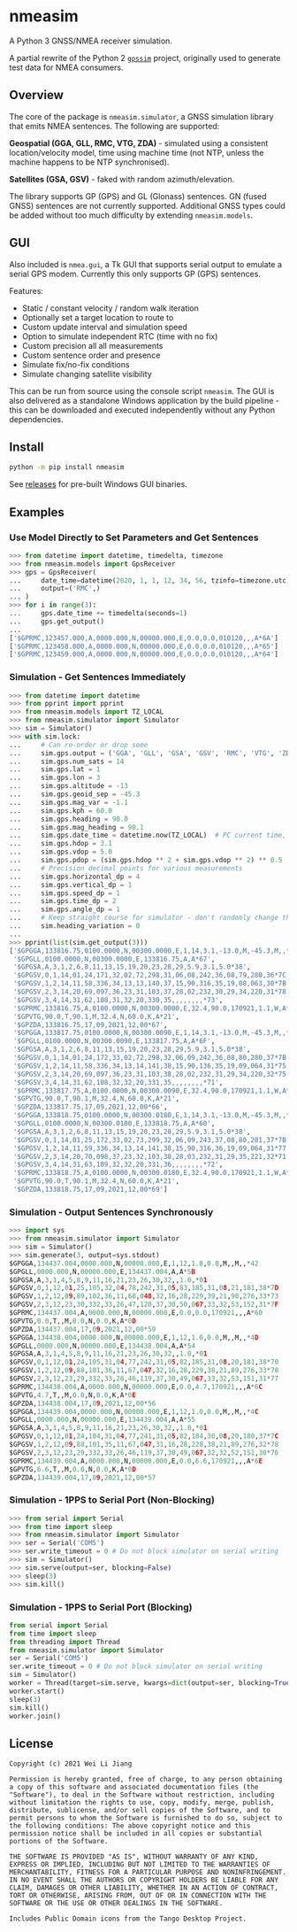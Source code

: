 # nmeasim

A Python 3 GNSS/NMEA receiver simulation.

A partial rewrite of the Python 2 [`gpssim`](https://pypi.org/project/gpssim/) project, originally used to generate test data for NMEA consumers.

## Overview

The core of the package is `nmeasim.simulator`, a GNSS simulation library that emits NMEA sentences. The following are supported:

**Geospatial (GGA, GLL, RMC, VTG, ZDA)** - simulated using a consistent location/velocity model, time using machine time (not NTP, unless the machine happens to be NTP synchronised).

**Satellites (GSA, GSV)** - faked with random azimuth/elevation.

The library supports GP (GPS) and GL (Glonass) sentences. GN (fused GNSS) sentences are not currently supported. Additional GNSS types could be added without too much difficulty by extending `nmeasim.models`.

## GUI

Also included is `nmea.gui`, a Tk GUI that supports serial output to emulate a serial GPS modem. Currently this only supports GP (GPS) sentences.

Features:

- Static / constant velocity / random walk iteration
- Optionally set a target location to route to
- Custom update interval and simulation speed
- Option to simulate independent RTC (time with no fix)
- Custom precision all all measurements
- Custom sentence order and presence
- Simulate fix/no-fix conditions
- Simulate changing satellite visibility

This can be run from source using the console script `nmeasim`.
The GUI is also delivered as a standalone Windows application by the build pipeline - this can be downloaded and executed independently without any Python dependencies.


## Install

```sh
python -m pip install nmeasim
```

See [releases](https://gitlab.com/nmeasim/nmeasim/-/releases) for pre-built Windows GUI binaries.

## Examples

### Use Model Directly to Set Parameters and Get Sentences

```python
>>> from datetime import datetime, timedelta, timezone
>>> from nmeasim.models import GpsReceiver
>>> gps = GpsReceiver(
...     date_time=datetime(2020, 1, 1, 12, 34, 56, tzinfo=timezone.utc),
...     output=('RMC',)
... )
>>> for i in range(3):
...     gps.date_time += timedelta(seconds=1)
...     gps.get_output()
... 
['$GPRMC,123457.000,A,0000.000,N,00000.000,E,0.0,0.0,010120,,,A*6A']
['$GPRMC,123458.000,A,0000.000,N,00000.000,E,0.0,0.0,010120,,,A*65']
['$GPRMC,123459.000,A,0000.000,N,00000.000,E,0.0,0.0,010120,,,A*64']
```

### Simulation - Get Sentences Immediately

```python
>>> from datetime import datetime
>>> from pprint import pprint
>>> from nmeasim.models import TZ_LOCAL
>>> from nmeasim.simulator import Simulator
>>> sim = Simulator()
>>> with sim.lock:
...     # Can re-order or drop some
...     sim.gps.output = ('GGA', 'GLL', 'GSA', 'GSV', 'RMC', 'VTG', 'ZDA')
...     sim.gps.num_sats = 14
...     sim.gps.lat = 1
...     sim.gps.lon = 3
...     sim.gps.altitude = -13
...     sim.gps.geoid_sep = -45.3
...     sim.gps.mag_var = -1.1
...     sim.gps.kph = 60.0
...     sim.gps.heading = 90.0
...     sim.gps.mag_heading = 90.1
...     sim.gps.date_time = datetime.now(TZ_LOCAL)  # PC current time, local time zone
...     sim.gps.hdop = 3.1
...     sim.gps.vdop = 5.0
...     sim.gps.pdop = (sim.gps.hdop ** 2 + sim.gps.vdop ** 2) ** 0.5
...     # Precision decimal points for various measurements
...     sim.gps.horizontal_dp = 4
...     sim.gps.vertical_dp = 1
...     sim.gps.speed_dp = 1
...     sim.gps.time_dp = 2
...     sim.gps.angle_dp = 1
...     # Keep straight course for simulator - don't randomly change the heading
...     sim.heading_variation = 0
...
>>> pprint(list(sim.get_output(3)))
['$GPGGA,133816.75,0100.0000,N,00300.0000,E,1,14,3.1,-13.0,M,-45.3,M,,*55',
 '$GPGLL,0100.0000,N,00300.0000,E,133816.75,A,A*67',
 '$GPGSA,A,3,1,2,6,8,11,13,15,19,20,23,28,29,5.9,3.1,5.0*38',
 '$GPGSV,0,1,14,01,24,171,32,02,72,298,31,06,08,242,36,08,79,280,36*7C',
 '$GPGSV,1,2,14,11,58,336,34,13,13,140,37,15,90,316,35,19,08,063,30*7B',
 '$GPGSV,2,3,14,20,69,097,36,23,31,103,37,28,02,232,30,29,34,220,31*78',
 '$GPGSV,3,4,14,31,62,108,31,32,20,330,35,,,,,,,,*73',
 '$GPRMC,133816.75,A,0100.0000,N,00300.0000,E,32.4,90.0,170921,1.1,W,A*29',
 '$GPVTG,90.0,T,90.1,M,32.4,N,60.0,K,A*21',
 '$GPZDA,133816.75,17,09,2021,12,00*67',
 '$GPGGA,133817.75,0100.0000,N,00300.0090,E,1,14,3.1,-13.0,M,-45.3,M,,*5D',
 '$GPGLL,0100.0000,N,00300.0090,E,133817.75,A,A*6F',
 '$GPGSA,A,3,1,2,6,8,11,13,15,19,20,23,28,29,5.9,3.1,5.0*38',
 '$GPGSV,0,1,14,01,24,172,33,02,72,298,32,06,09,242,36,08,80,280,37*7B',
 '$GPGSV,1,2,14,11,58,336,34,13,14,141,38,15,90,136,35,19,09,064,31*75',
 '$GPGSV,2,3,14,20,69,097,36,23,31,103,38,28,02,232,31,29,34,220,32*75',
 '$GPGSV,3,4,14,31,62,108,32,32,20,331,35,,,,,,,,*71',
 '$GPRMC,133817.75,A,0100.0000,N,00300.0090,E,32.4,90.0,170921,1.1,W,A*21',
 '$GPVTG,90.0,T,90.1,M,32.4,N,60.0,K,A*21',
 '$GPZDA,133817.75,17,09,2021,12,00*66',
 '$GPGGA,133818.75,0100.0000,N,00300.0180,E,1,14,3.1,-13.0,M,-45.3,M,,*52',
 '$GPGLL,0100.0000,N,00300.0180,E,133818.75,A,A*60',
 '$GPGSA,A,3,1,2,6,8,11,13,15,19,20,23,28,29,5.9,3.1,5.0*38',
 '$GPGSV,0,1,14,01,25,172,33,02,73,299,32,06,09,243,37,08,80,281,37*7B',
 '$GPGSV,1,2,14,11,59,336,34,13,14,141,38,15,90,316,36,19,09,064,31*77',
 '$GPGSV,2,3,14,20,70,098,37,23,32,103,38,28,03,232,31,29,35,221,32*71',
 '$GPGSV,3,4,14,31,63,109,32,32,20,331,36,,,,,,,,*72',
 '$GPRMC,133818.75,A,0100.0000,N,00300.0180,E,32.4,90.0,170921,1.1,W,A*2E',
 '$GPVTG,90.0,T,90.1,M,32.4,N,60.0,K,A*21',
 '$GPZDA,133818.75,17,09,2021,12,00*69']
```

### Simulation - Output Sentences Synchronously

```python
>>> import sys
>>> from nmeasim.simulator import Simulator
>>> sim = Simulator()
>>> sim.generate(3, output=sys.stdout)
$GPGGA,134437.004,0000.000,N,00000.000,E,1,12,1.0,0.0,M,,M,,*42
$GPGLL,0000.000,N,00000.000,E,134437.004,A,A*5B
$GPGSA,A,3,1,4,5,8,9,11,16,21,23,26,30,32,,1.0,*01
$GPGSV,0,1,12,01,25,105,32,04,78,242,31,05,83,185,31,08,21,181,38*7D
$GPGSV,1,2,12,09,89,102,36,11,68,048,32,16,28,229,39,21,90,276,33*73
$GPGSV,2,3,12,23,30,332,33,26,47,120,37,30,50,067,33,32,53,152,31*7F
$GPRMC,134437.004,A,0000.000,N,00000.000,E,0.0,0.0,170921,,,A*60
$GPVTG,0.0,T,,M,0.0,N,0.0,K,A*0D
$GPZDA,134437.004,17,09,2021,12,00*59
$GPGGA,134438.004,0000.000,N,00000.000,E,1,12,1.0,0.0,M,,M,,*4D
$GPGLL,0000.000,N,00000.000,E,134438.004,A,A*54
$GPGSA,A,3,1,4,5,8,9,11,16,21,23,26,30,32,,1.0,*01
$GPGSV,0,1,12,01,24,105,31,04,77,242,31,05,82,185,31,08,20,181,38*70
$GPGSV,1,2,12,09,88,101,36,11,67,047,32,16,28,229,38,21,89,276,33*78
$GPGSV,2,3,12,23,29,332,33,26,46,119,37,30,49,067,33,32,53,151,31*77
$GPRMC,134438.004,A,0000.000,N,00000.000,E,0.0,4.7,170921,,,A*6C
$GPVTG,4.7,T,,M,0.0,N,0.0,K,A*0E
$GPZDA,134438.004,17,09,2021,12,00*56
$GPGGA,134439.004,0000.000,N,00000.000,E,1,12,1.0,0.0,M,,M,,*4C
$GPGLL,0000.000,N,00000.000,E,134439.004,A,A*55
$GPGSA,A,3,1,4,5,8,9,11,16,21,23,26,30,32,,1.0,*01
$GPGSV,0,1,12,01,24,104,31,04,77,241,31,05,82,184,30,08,20,180,37*7C
$GPGSV,1,2,12,09,88,101,35,11,67,047,31,16,28,228,38,21,89,276,32*78
$GPGSV,2,3,12,23,29,332,33,26,46,119,37,30,49,067,32,32,52,151,30*76
$GPRMC,134439.004,A,0000.000,N,00000.000,E,0.0,6.6,170921,,,A*6E
$GPVTG,6.6,T,,M,0.0,N,0.0,K,A*0D
$GPZDA,134439.004,17,09,2021,12,00*57
```

### Simulation - 1PPS to Serial Port (Non-Blocking)

```python
>>> from serial import Serial
>>> from time import sleep
>>> from nmeasim.simulator import Simulator
>>> ser = Serial('COM5')
>>> ser.write_timeout = 0 # Do not block simulator on serial writing
>>> sim = Simulator()
>>> sim.serve(output=ser, blocking=False)
>>> sleep(3)
>>> sim.kill()
```

### Simulation - 1PPS to Serial Port (Blocking)

```python
from serial import Serial
from time import sleep
from threading import Thread
from nmeasim.simulator import Simulator
ser = Serial('COM5')
ser.write_timeout = 0 # Do not block simulator on serial writing
sim = Simulator()
worker = Thread(target=sim.serve, kwargs=dict(output=ser, blocking=True))
worker.start()
sleep(3)
sim.kill()
worker.join()
```

## License

```
Copyright (c) 2021 Wei Li Jiang

Permission is hereby granted, free of charge, to any person obtaining a copy of this software and associated documentation files (the "Software"), to deal in the Software without restriction, including without limitation the rights to use, copy, modify, merge, publish, distribute, sublicense, and/or sell copies of the Software, and to permit persons to whom the Software is furnished to do so, subject to the following conditions: The above copyright notice and this permission notice shall be included in all copies or substantial portions of the Software. 

THE SOFTWARE IS PROVIDED "AS IS", WITHOUT WARRANTY OF ANY KIND, EXPRESS OR IMPLIED, INCLUDING BUT NOT LIMITED TO THE WARRANTIES OF MERCHANTABILITY, FITNESS FOR A PARTICULAR PURPOSE AND NONINFRINGEMENT. IN NO EVENT SHALL THE AUTHORS OR COPYRIGHT HOLDERS BE LIABLE FOR ANY CLAIM, DAMAGES OR OTHER LIABILITY, WHETHER IN AN ACTION OF CONTRACT, TORT OR OTHERWISE, ARISING FROM, OUT OF OR IN CONNECTION WITH THE SOFTWARE OR THE USE OR OTHER DEALINGS IN THE SOFTWARE.

Includes Public Domain icons from the Tango Desktop Project.
```
